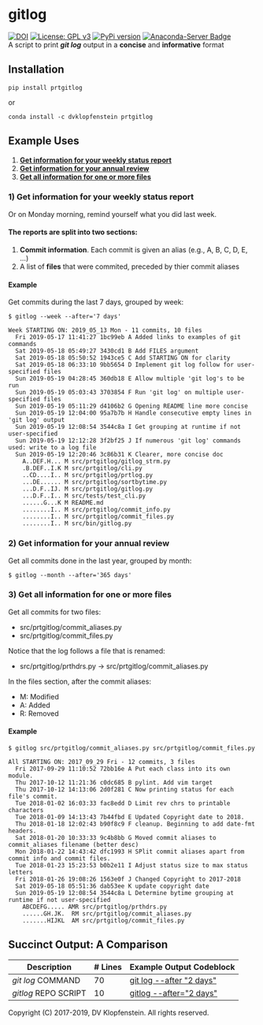 # gitlog
[![DOI](https://zenodo.org/badge/DOI/10.5281/zenodo.3066256.svg)](https://doi.org/10.5281/zenodo.3066256)
[![License: GPL v3](https://img.shields.io/badge/License-GPLv3-blue.svg)](https://www.gnu.org/licenses/gpl-3.0)
[![PyPi version](https://pypip.in/v/prtgitlog/badge.png)](https://crate.io/packages/prtgitlog/)
[![Anaconda-Server Badge](https://anaconda.org/dvklopfenstein/prtgitlog/badges/version.svg)](https://anaconda.org/dvklopfenstein/prtgitlog)    
A script to print **_git log_** output in a **concise** and **informative** format

## Installation
```
pip install prtgitlog
```
or
```
conda install -c dvklopfenstein prtgitlog
```
## Example Uses

  1. [**Get information for your weekly status report**](#1-get-information-for-your-weekly-status-report)
  2. [**Get information for your annual review**](#2-get-information-for-your-annual-review)
  3. [**Get all information for one or more files**](#3-get-all-information-for-one-or-more-files)


### 1) Get information for your weekly status report
Or on Monday morning, remind yourself what you did last week.

#### The reports are split into two sections:
  1. **Commit information**. Each commit is given an alias (e.g., A, B, C, D, E, ...)
  2. A list of **files** that were commited, preceded by thier commit aliases    

#### Example
Get commits during the last 7 days, grouped by week:
```
$ gitlog --week --after='7 days'

Week STARTING ON: 2019_05_13 Mon - 11 commits, 10 files
  Fri 2019-05-17 11:41:27 1bc99eb A Added links to examples of git commands
  Sat 2019-05-18 05:49:27 3430cd1 B Add FILES argument
  Sat 2019-05-18 05:50:52 1943ce5 C Add STARTING ON for clarity
  Sat 2019-05-18 06:33:10 9bb5654 D Implement git log follow for user-specified files
  Sun 2019-05-19 04:28:45 360db18 E Allow multiple 'git log's to be run
  Sun 2019-05-19 05:03:43 3703854 F Run 'git log' on multiple user-specified files
  Sun 2019-05-19 05:11:29 d4106b2 G Opening README line more concise
  Sun 2019-05-19 12:04:00 95a7b7b H Handle consecutive empty lines in 'git log' output
  Sun 2019-05-19 12:08:54 3544c8a I Get grouping at runtime if not user-specified
  Sun 2019-05-19 12:12:28 3f2bf25 J If numerous 'git log' commands used: write to a log file
  Sun 2019-05-19 12:20:46 3c86b31 K Clearer, more concise doc
    A..DEF.H... M src/prtgitlog/gitlog_strm.py
    .B.DEF..I.K M src/prtgitlog/cli.py
    ..CD....I.. M src/prtgitlog/prtlog.py
    ...DE...... M src/prtgitlog/sortbytime.py
    ...D.F..IJ. M src/prtgitlog/gitlog.py
    ...D.F..I.. M src/tests/test_cli.py
    ......G...K M README.md
    ........I.. M src/prtgitlog/commit_info.py
    ........I.. M src/prtgitlog/commit_files.py
    ........I.. M src/bin/gitlog.py
```

### 2) Get information for your annual review
Get all commits done in the last year, grouped by month:
```
$ gitlog --month --after='365 days'
```

### 3) Get all information for one or more files
Get all commits for two files:
  * src/prtgitlog/commit_aliases.py
  * src/prtgitlog/commit_files.py

Notice that the log follows a file that is renamed:    
  * src/prtgitlog/prthdrs.py -> src/prtgitlog/commit_aliases.py

In the files section, after the commit aliases:
  * M: Modified
  * A: Added
  * R: Removed

#### Example
```
$ gitlog src/prtgitlog/commit_aliases.py src/prtgitlog/commit_files.py

All STARTING ON: 2017_09_29 Fri - 12 commits, 3 files
  Fri 2017-09-29 11:10:52 72bb16e A Put each class into its own module.
  Thu 2017-10-12 11:21:36 c0dc685 B pylint. Add vim target
  Thu 2017-10-12 14:13:06 2d0f281 C Now printing status for each file's commit.
  Tue 2018-01-02 16:03:33 fac8edd D Limit rev chrs to printable characters
  Tue 2018-01-09 14:13:43 7b44fbd E Updated Copyright date to 2018.
  Thu 2018-01-18 12:02:43 b90f8c9 F cleanup. Beginning to add date-fmt headers.
  Sat 2018-01-20 10:33:33 9c4b8bb G Moved commit aliases to commit_aliases filename (better desc)
  Mon 2018-01-22 14:43:42 dfc1993 H SPlit commit aliases apart from commit info and commit files.
  Tue 2018-01-23 15:23:53 b0b2e11 I Adjust status size to max status letters
  Fri 2018-01-26 19:08:26 1563e0f J Changed Copyright to 2017-2018
  Sat 2019-05-18 05:51:36 dab53ee K update copyright date
  Sun 2019-05-19 12:08:54 3544c8a L Determine bytime grouping at runtime if not user-specified
    ABCDEFG..... AMR src/prtgitlog/prthdrs.py
    ......GH.JK.  RM src/prtgitlog/commit_aliases.py
    .......HIJKL  AM src/prtgitlog/commit_files.py
```


## Succinct Output: A Comparison

| Description           | # Lines | Example Output Codeblock
|-----------------------|---------|-------------------------
| _git log_ COMMAND     |      70 | [git log --after "2 days"](doc/md/README_example_succint_cmdline.md)
| _gitlog_ REPO SCRIPT  |      10 | [gitlog --after="2 days"](doc/md/README_example_succint_script.md)


Copyright (C) 2017-2019, DV Klopfenstein. All rights reserved.
